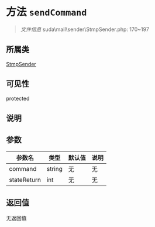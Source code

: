# 方法 `sendCommand`

> *文件信息* suda\mail\sender\StmpSender.php: 170~197

## 所属类 

[StmpSender](../StmpSender.md)

## 可见性

 protected 

## 说明



## 参数


| 参数名 | 类型 | 默认值 | 说明 |
|--------|-----|-------|-------|
| command |  string | 无 | 无 |
| stateReturn |  int | 无 | 无 |



## 返回值

无返回值
